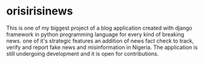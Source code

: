 # orisirisinews
This is one of my biggest project of a blog application created with django framework in python programming language for every kind of breaking news. one of it's strategic features an addition of news fact check to track, verify and report fake news and misinformation in Nigeria. The application is still undergoing development and it is open for contributions.
